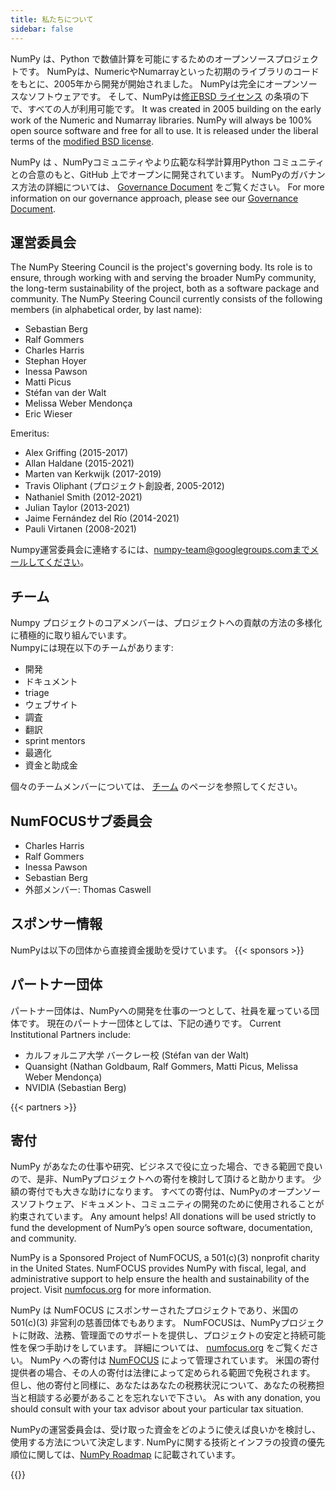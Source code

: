 ```yaml
---
title: 私たちについて
sidebar: false
---
```


NumPy は、Python で数値計算を可能にするためのオープンソースプロジェクトです。 NumPyは、NumericやNumarrayといった初期のライブラリのコードをもとに、2005年から開発が開始されました。 NumPyは完全にオープンソースなソフトウェアです。 そして、NumPyは[修正BSD ライセンス](https://github.com/numpy/numpy/blob/main/LICENSE.txt) の条項の下で、すべての人が利用可能です。 It was created in 2005 building on the early work of the Numeric and Numarray libraries. NumPy will always be 100% open source software and free for all to use. It is released under the liberal terms of the [modified BSD license](https://github.com/numpy/numpy/blob/main/LICENSE.txt).

NumPy は 、NumPyコミュニティやより広範な科学計算用Python コミュニティとの合意のもと、GitHub 上でオープンに開発されています。 NumPyのガバナンス方法の詳細については、 [Governance Document](https://www.numpy.org/devdocs/dev/governance/index.html) をご覧ください。 For more information on our governance approach, please see our [Governance Document](https://www.numpy.org/devdocs/dev/governance/index.html).

## 運営委員会

The NumPy Steering Council is the project's governing body. Its role is to ensure, through working with and serving the broader NumPy community, the long-term sustainability of the project, both as a software package and community. The NumPy Steering Council currently consists of the following members (in alphabetical order, by last name):

- Sebastian Berg
- Ralf Gommers
- Charles Harris
- Stephan Hoyer
- Inessa Pawson
- Matti Picus
- Stéfan van der Walt
- Melissa Weber Mendonça
- Eric Wieser

Emeritus:

- Alex Griffing (2015-2017)
- Allan Haldane (2015-2021)
- Marten van Kerkwijk (2017-2019)
- Travis Oliphant (プロジェクト創設者, 2005-2012)
- Nathaniel Smith (2012-2021)
- Julian Taylor (2013-2021)
- Jaime Fernández del Río (2014-2021)
- Pauli Virtanen (2008-2021)

Numpy運営委員会に連絡するには、numpy-team@googlegroups.comまでメールしてください。

## チーム

Numpy プロジェクトのコアメンバーは、プロジェクトへの貢献の方法の多様化に積極的に取り組んでいます。<br> Numpyには現在以下のチームがあります:

- 開発
- ドキュメント
- triage
- ウェブサイト
- 調査
- 翻訳
- sprint mentors
- 最適化
- 資金と助成金

個々のチームメンバーについては、 [チーム](teams/) のページを参照してください。

## NumFOCUSサブ委員会

- Charles Harris
- Ralf Gommers
- Inessa Pawson
- Sebastian Berg
- 外部メンバー: Thomas Caswell

## スポンサー情報

NumPyは以下の団体から直接資金援助を受けています。
{{< sponsors >}}

## パートナー団体

パートナー団体は、NumPyへの開発を仕事の一つとして、社員を雇っている団体です。 現在のパートナー団体としては、下記の通りです。 Current Institutional Partners include:

- カルフォルニア大学 バークレー校 (Stéfan van der Walt)
- Quansight (Nathan Goldbaum, Ralf Gommers, Matti Picus, Melissa Weber Mendonça)
- NVIDIA (Sebastian Berg)

{{< partners >}}

## 寄付

NumPy があなたの仕事や研究、ビジネスで役に立った場合、できる範囲で良いので、是非、NumPyプロジェクトへの寄付を検討して頂けると助かります。 少額の寄付でも大きな助けになります。 すべての寄付は、NumPyのオープンソースソフトウェア、ドキュメント、コミュニティの開発のために使用されることが約束されています。 Any amount helps! All donations will be used strictly to fund the development of NumPy’s open source software, documentation, and community.

NumPy is a Sponsored Project of NumFOCUS, a 501(c)(3) nonprofit charity in the United States. NumFOCUS provides NumPy with fiscal, legal, and administrative support to help ensure the health and sustainability of the project. Visit [numfocus.org](https://numfocus.org) for more information.

NumPy は NumFOCUS にスポンサーされたプロジェクトであり、米国の 501(c)(3) 非営利の慈善団体でもあります。 NumFOCUSは、NumPyプロジェクトに財政、法務、管理面でのサポートを提供し、プロジェクトの安定と持続可能性を保つ手助けをしています。 詳細については、 [numfocus.org](https://numfocus.org) をご覧ください。 NumPy への寄付は [NumFOCUS](https://numfocus.org) によって管理されています。 米国の寄付提供者の場合、その人の寄付は法律によって定められる範囲で免税されます。 但し、他の寄付と同様に、あなたはあなたの税務状況について、あなたの税務担当と相談する必要があることを忘れないで下さい。 As with any donation, you should consult with your tax advisor about your particular tax situation.

NumPyの運営委員会は、受け取った資金をどのように使えば良いかを検討し、使用する方法について決定します. NumPyに関する技術とインフラの投資の優先順位に関しては、[NumPy Roadmap](https://www.numpy.org/neps/index.html#roadmap) に記載されています。

{{<opencollective>}}
